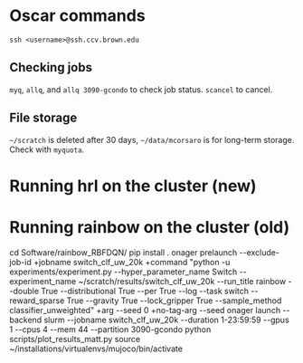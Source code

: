 # Oscar commands
`ssh <username>@ssh.ccv.brown.edu`

## Checking jobs
`myq`, `allq`, and `allq 3090-gcondo` to check job status. `scancel` to cancel.

## File storage
`~/scratch` is deleted after 30 days, `~/data/mcorsaro` is for long-term storage. Check with `myquota`.

# Running hrl on the cluster (new)

# Running rainbow on the cluster (old)
cd Software/rainbow_RBFDQN/
pip install .
onager prelaunch --exclude-job-id +jobname switch_clf_uw_20k +command "python -u experiments/experiment.py --hyper_parameter_name Switch --experiment_name ~/scratch/results/switch_clf_uw_20k --run_title rainbow --double True --distributional True --per True --log --task switch --reward_sparse True --gravity True --lock_gripper True --sample_method classifier_unweighted" +arg --seed 0 +no-tag-arg --seed
onager launch --backend slurm --jobname switch_clf_uw_20k --duration 1-23:59:59 --gpus 1 --cpus 4 --mem 44 --partition 3090-gcondo
python scripts/plot_results_matt.py
source ~/installations/virtualenvs/mujoco/bin/activate
